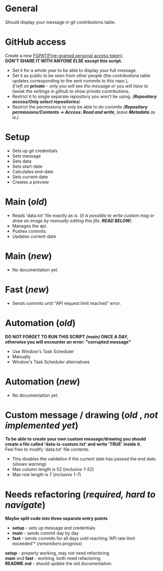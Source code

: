 # General
Should display your message in git contributions table.

# GitHub access
Create a new [FGPAT(Fine-grained personal access token)](https://github.com/settings/personal-access-tokens/new).  
**DON'T SHARE IT WITH ANYONE ELSE except this script.**
* Set it for a whole year to be able to display your full message.
* Set it as public to be seen from other people   (the contributions table updates corresponding to the sent commits to this repo.),  
*if left on **private** - only you will see the message or you will have to tweak the settings in github to show private contributions.*
* Restrict it to single separate repository you won't be using. *(**Repository access/Only select repositories**)*  
* Restrict the permissions to only be able to do commits *(**Repository permissions/Contents -> Access: Read and write**, leave **Metadata** as is.)*.

# Setup
* Sets up git credentials
* Sets message
* Sets data
* Sets start-date
* Calculates end-date
* Sets current-date
* Creates a preview

# Main (*old*)
* Reads 'data.txt' file exactly as is. (*it is possible to write custom msg or draw an image by manually editing this file. **READ BELOW***)
* Manages the api.
* Pushes commits.
* Updates current-date

# Main (*new*)
* No documentation yet.

# Fast (*new*)
* Sends commits until "API request limit reached" error.


# Automation (*old*)
**DO NOT FORGET TO RUN THIS SCRIPT *(main)* ONCE A DAY,**  
**otherwise you will encounter an error: "corrupted message"**
* Use Window's Task Scheduler
* Manually
* Window's Task Scheduler alternatives

# Automation (*new*)
* No documentation yet.

# Custom message / drawing (*old* **,** *not implemented yet*)
**To be able to create your own custom message/drawing you should create a file called 'data-is-custom.txt' and write 'TRUE' inside it.**  
Feel free to modify 'data.txt' file contents.
* This disables the validation if the current date has passed the end date. (*shows warning*)   
* Max column length is 52 (*inclusive 1-52*)  
* Max row length is 7 (*inclusive 1-7*)

# Needs refactoring (*required, hard to navigate*)
**Maybe split code into three separate entry points**
* **setup** - sets up message and credentials
* **main** - sends commit day by day
* **fast** - sends commits for all days until reaching 'API rate limit exceeded'* (*remembers progress*)

**setup** - properly working, may not need refactoring  
**main** and **fast** - working, both need refactoring  
**README.md** - should update the old documentation.
